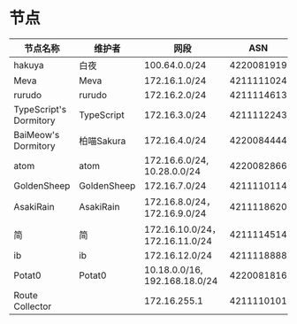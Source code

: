 # 节点

| 节点名称                   | 维护者         | 网段                            | ASN        | 隧道地址                    |
|------------------------|-------------|-------------------------------|------------|-------------------------|
| hakuya                 | 白夜          | 100.64.0.0/24                 | 4220081919 | 100.64.0.254            |
| Meva                   | Meva        | 172.16.1.0/24                 | 4211111024 | 172.16.1.253            |
| rurudo                 | rurudo      | 172.16.2.0/24                 | 4211114613 | 172.16.2.254            |
| TypeScript's Dormitory | TypeScript  | 172.16.3.0/24                 | 4211112243 | 172.16.3.254            |
| BaiMeow's Dormitory    | 柏喵Sakura    | 172.16.4.0/24                 | 4220084444 | 172.16.4.254            |
| atom                   | atom        | 172.16.6.0/24, 10.28.0.0/24   | 4220082866 | 172.16.6.254            |
| GoldenSheep            | GoldenSheep | 172.16.7.0/24                 | 4211110114 | 172.16.7.254            |
| AsakiRain              | AsakiRain   | 172.16.8.0/24，172.16.9.0/24   | 4211118620 | 172.16.8.254            |
| 简                      | 简           | 172.16.10.0/24，172.16.11.0/24 | 4211114514 |                         |
| ib                     | ib          | 172.16.12.0/24                | 4211118888 |                         |
| Potat0                 | Potat0      | 10.18.0.0/16, 192.168.18.0/24 | 4220081816 | 10.18.255.\<device-id\> |
| Route Collector        |             | 172.16.255.1                  | 4211110101 |                         |
